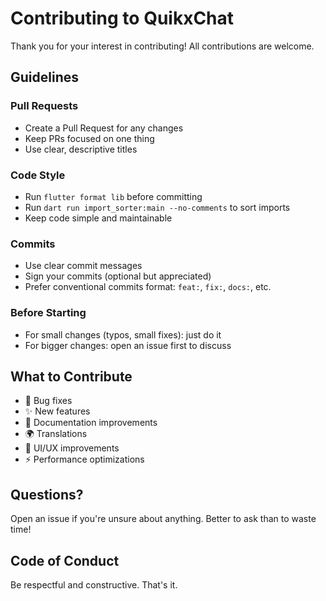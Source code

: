 # Contributing to QuikxChat

Thank you for your interest in contributing! All contributions are welcome.

## Guidelines

### Pull Requests
- Create a Pull Request for any changes
- Keep PRs focused on one thing
- Use clear, descriptive titles

### Code Style
- Run `flutter format lib` before committing
- Run `dart run import_sorter:main --no-comments` to sort imports
- Keep code simple and maintainable

### Commits
- Use clear commit messages
- Sign your commits (optional but appreciated)
- Prefer conventional commits format: `feat:`, `fix:`, `docs:`, etc.

### Before Starting
- For small changes (typos, small fixes): just do it
- For bigger changes: open an issue first to discuss

## What to Contribute

- 🐛 Bug fixes
- ✨ New features
- 📝 Documentation improvements
- 🌍 Translations
- 🎨 UI/UX improvements
- ⚡ Performance optimizations

## Questions?

Open an issue if you're unsure about anything. Better to ask than to waste time!

## Code of Conduct

Be respectful and constructive. That's it.
